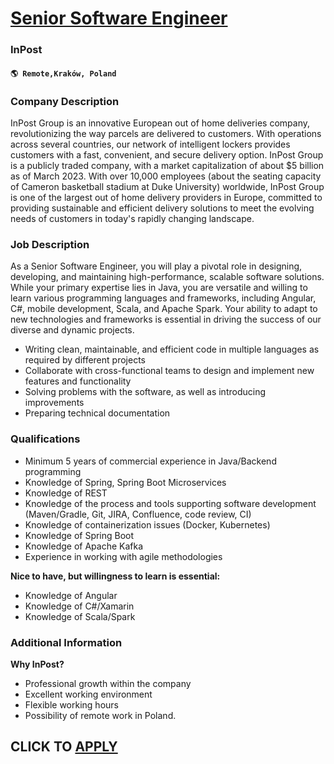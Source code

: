 # [Senior Software Engineer](https://www.remotewlb.com/apply/senior-software-engineer-112078)  
### InPost  
#### `🌎 Remote,Kraków, Poland`  

### **Company Description**

InPost Group is an innovative European out of home deliveries company, revolutionizing the way parcels are delivered to customers. With operations across several countries, our network of intelligent lockers provides customers with a fast, convenient, and secure delivery option. InPost Group is a publicly traded company, with a market capitalization of about $5 billion as of March 2023. With over 10,000 employees (about the seating capacity of Cameron basketball stadium at Duke University) worldwide, InPost Group is one of the largest out of home delivery providers in Europe, committed to providing sustainable and efficient delivery solutions to meet the evolving needs of customers in today's rapidly changing landscape.

###  **Job Description**

As a Senior Software Engineer, you will play a pivotal role in designing, developing, and maintaining high-performance, scalable software solutions. While your primary expertise lies in Java, you are versatile and willing to learn various programming languages and frameworks, including Angular, C#, mobile development, Scala, and Apache Spark. Your ability to adapt to new technologies and frameworks is essential in driving the success of our diverse and dynamic projects.

  * Writing clean, maintainable, and efficient code in multiple languages as required by different projects
  * Collaborate with cross-functional teams to design and implement new features and functionality
  * Solving problems with the software, as well as introducing improvements
  * Preparing technical documentation

###  **Qualifications**

  * Minimum 5 years of commercial experience in Java/Backend programming
  * Knowledge of Spring, Spring Boot Microservices
  * Knowledge of REST
  * Knowledge of the process and tools supporting software development (Maven/Gradle, Git, JIRA, Confluence, code review, CI)
  * Knowledge of containerization issues (Docker, Kubernetes)
  * Knowledge of Spring Boot
  * Knowledge of Apache Kafka
  * Experience in working with agile methodologies

 **Nice to have, but willingness to learn is essential:**

  * Knowledge of Angular
  * Knowledge of C#/Xamarin
  * Knowledge of Scala/Spark

###  **Additional Information**

 **Why InPost?**

  * Professional growth within the company
  * Excellent working environment
  * Flexible working hours
  * Possibility of remote work in Poland.

  
## CLICK TO [APPLY](https://www.remotewlb.com/apply/senior-software-engineer-112078)

